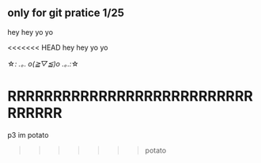 ## only for git pratice 1/25

hey hey yo yo

<<<<<<< HEAD
hey hey yo yo

☆*: .｡. o(≧▽≦)o .｡.:*☆

# RRRRRRRRRRRRRRRRRRRRRRRRRRRRRRRRR

p3 im potato

> > > > > > > potato
